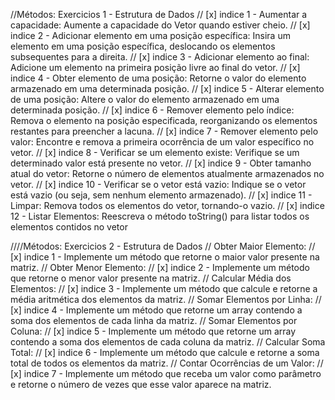 
//Métodos: Exercicios 1 - Estrutura de Dados
// [x] indice 1 - Aumentar a capacidade: Aumente a capacidade do Vetor quando estiver cheio.
// [x] indice 2 - Adicionar elemento em uma posição específica: Insira um elemento em uma posição específica, deslocando os elementos subsequentes para a direita.
// [x] indice 3 - Adicionar elemento ao final: Adicione um elemento na primeira posição livre ao final do vetor.
// [x] indice 4 - Obter elemento de uma posição: Retorne o valor do elemento armazenado em uma determinada posição.
// [x] indice 5 - Alterar elemento de uma posição: Altere o valor do elemento armazenado em uma determinada posição.
// [x] indice 6 - Remover elemento pelo índice: Remova o elemento na posição especificada, reorganizando os elementos restantes para preencher a lacuna.
// [x] indice 7 - Remover elemento pelo valor: Encontre e remova a primeira ocorrência de um valor específico no vetor.
// [x] indice 8 - Verificar se um elemento existe: Verifique se um determinado valor está presente no vetor.
// [x] indice 9 - Obter tamanho atual do vetor: Retorne o número de elementos atualmente armazenados no vetor.
// [x] indice 10 - Verificar se o vetor está vazio: Indique se o vetor está vazio (ou seja, sem nenhum elemento armazenado).
// [x] indice 11 - Limpar: Remova todos os elementos do vetor, tornando-o vazio.
// [x] indice 12 - Listar Elementos: Reescreva o método toString() para listar todos os elementos contidos no vetor


////Métodos: Exercicios 2 - Estrutura de Dados
//      Obter Maior Elemento:
// [x] indice 1 - Implemente um método que retorne o maior valor presente na matriz.
//      Obter Menor Elemento:
// [x] indice 2 - Implemente um método que retorne o menor valor presente na matriz.
//      Calcular Média dos Elementos:
// [x] indice 3 - Implemente um método que calcule e retorne a média aritmética dos elementos da matriz.
//      Somar Elementos por Linha:
// [x] indice 4 - Implemente um método que retorne um array contendo a soma dos elementos de cada linha da matriz.
//      Somar Elementos por Coluna:
// [x] indice 5 - Implemente um método que retorne um array contendo a soma dos elementos de cada coluna da matriz.
//      Calcular Soma Total:
// [x] indice 6 - Implemente um método que calcule e retorne a soma total de todos os elementos da matriz.
//      Contar Ocorrências de um Valor:
// [x] indice 7 - Implemente um método que receba um valor como parâmetro e retorne o número de vezes que esse valor aparece na matriz.


